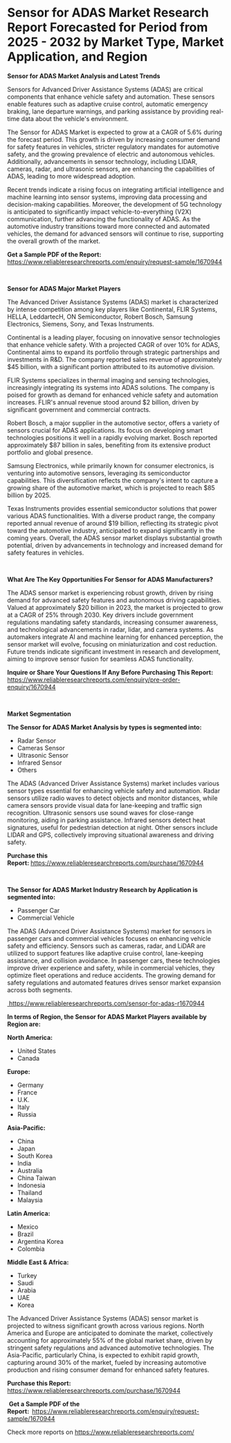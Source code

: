 <p><h1>Sensor for ADAS Market Research Report Forecasted for Period from 2025 -  2032 by Market Type, Market Application, and Region</h1></p><p><strong>Sensor for ADAS Market Analysis and Latest Trends</strong></p>
<p><p>Sensors for Advanced Driver Assistance Systems (ADAS) are critical components that enhance vehicle safety and automation. These sensors enable features such as adaptive cruise control, automatic emergency braking, lane departure warnings, and parking assistance by providing real-time data about the vehicle's environment.</p><p>The Sensor for ADAS Market is expected to grow at a CAGR of 5.6% during the forecast period. This growth is driven by increasing consumer demand for safety features in vehicles, stricter regulatory mandates for automotive safety, and the growing prevalence of electric and autonomous vehicles. Additionally, advancements in sensor technology, including LIDAR, cameras, radar, and ultrasonic sensors, are enhancing the capabilities of ADAS, leading to more widespread adoption.</p><p>Recent trends indicate a rising focus on integrating artificial intelligence and machine learning into sensor systems, improving data processing and decision-making capabilities. Moreover, the development of 5G technology is anticipated to significantly impact vehicle-to-everything (V2X) communication, further advancing the functionality of ADAS. As the automotive industry transitions toward more connected and automated vehicles, the demand for advanced sensors will continue to rise, supporting the overall growth of the market.</p></p>
<p><strong>Get a Sample PDF of the Report:&nbsp;</strong> <a href="https://www.reliableresearchreports.com/enquiry/request-sample/1670944?utm_campaign=2665&utm_medium=2&utm_source=Github&utm_content=ia&utm_term=25032025&utm_id=sensor-for-adas">https://www.reliableresearchreports.com/enquiry/request-sample/1670944</a></p>
<p>&nbsp;</p>
<p><strong>Sensor for ADAS Major Market Players</strong></p>
<p><p>The Advanced Driver Assistance Systems (ADAS) market is characterized by intense competition among key players like Continental, FLIR Systems, HELLA, LeddartecH, ON Semiconductor, Robert Bosch, Samsung Electronics, Siemens, Sony, and Texas Instruments.</p><p>Continental is a leading player, focusing on innovative sensor technologies that enhance vehicle safety. With a projected CAGR of over 10% for ADAS, Continental aims to expand its portfolio through strategic partnerships and investments in R&D. The company reported sales revenue of approximately $45 billion, with a significant portion attributed to its automotive division.</p><p>FLIR Systems specializes in thermal imaging and sensing technologies, increasingly integrating its systems into ADAS solutions. The company is poised for growth as demand for enhanced vehicle safety and automation increases. FLIR's annual revenue stood around $2 billion, driven by significant government and commercial contracts.</p><p>Robert Bosch, a major supplier in the automotive sector, offers a variety of sensors crucial for ADAS applications. Its focus on developing smart technologies positions it well in a rapidly evolving market. Bosch reported approximately $87 billion in sales, benefiting from its extensive product portfolio and global presence.</p><p>Samsung Electronics, while primarily known for consumer electronics, is venturing into automotive sensors, leveraging its semiconductor capabilities. This diversification reflects the company's intent to capture a growing share of the automotive market, which is projected to reach $85 billion by 2025.</p><p>Texas Instruments provides essential semiconductor solutions that power various ADAS functionalities. With a diverse product range, the company reported annual revenue of around $19 billion, reflecting its strategic pivot toward the automotive industry, anticipated to expand significantly in the coming years. Overall, the ADAS sensor market displays substantial growth potential, driven by advancements in technology and increased demand for safety features in vehicles.</p></p>
<p>&nbsp;</p>
<p><strong>What Are The Key Opportunities For Sensor for ADAS Manufacturers?</strong></p>
<p><p>The ADAS sensor market is experiencing robust growth, driven by rising demand for advanced safety features and autonomous driving capabilities. Valued at approximately $20 billion in 2023, the market is projected to grow at a CAGR of 25% through 2030. Key drivers include government regulations mandating safety standards, increasing consumer awareness, and technological advancements in radar, lidar, and camera systems. As automakers integrate AI and machine learning for enhanced perception, the sensor market will evolve, focusing on miniaturization and cost reduction. Future trends indicate significant investment in research and development, aiming to improve sensor fusion for seamless ADAS functionality.</p></p>
<p><strong>Inquire or Share Your Questions If Any Before Purchasing This Report:</strong> <a href="https://www.reliableresearchreports.com/enquiry/pre-order-enquiry/1670944?utm_campaign=2665&utm_medium=2&utm_source=Github&utm_content=ia&utm_term=25032025&utm_id=sensor-for-adas">https://www.reliableresearchreports.com/enquiry/pre-order-enquiry/1670944</a></p>
<p>&nbsp;</p>
<p><strong>Market Segmentation</strong></p>
<p><strong>The Sensor for ADAS Market Analysis by types is segmented into:</strong></p>
<p><ul><li>Radar Sensor</li><li>Cameras Sensor</li><li>Ultrasonic Sensor</li><li>Infrared Sensor</li><li>Others</li></ul></p>
<p><p>The ADAS (Advanced Driver Assistance Systems) market includes various sensor types essential for enhancing vehicle safety and automation. Radar sensors utilize radio waves to detect objects and monitor distances, while camera sensors provide visual data for lane-keeping and traffic sign recognition. Ultrasonic sensors use sound waves for close-range monitoring, aiding in parking assistance. Infrared sensors detect heat signatures, useful for pedestrian detection at night. Other sensors include LIDAR and GPS, collectively improving situational awareness and driving safety.</p></p>
<p><strong>Purchase this Report:&nbsp;</strong><a href="https://www.reliableresearchreports.com/purchase/1670944?utm_campaign=2665&utm_medium=2&utm_source=Github&utm_content=ia&utm_term=25032025&utm_id=sensor-for-adas">https://www.reliableresearchreports.com/purchase/1670944</a></p>
<p>&nbsp;</p>
<p><strong>The Sensor for ADAS Market Industry Research by Application is segmented into:</strong></p>
<p><ul><li>Passenger Car</li><li>Commercial Vehicle</li></ul></p>
<p><p>The ADAS (Advanced Driver Assistance Systems) market for sensors in passenger cars and commercial vehicles focuses on enhancing vehicle safety and efficiency. Sensors such as cameras, radar, and LiDAR are utilized to support features like adaptive cruise control, lane-keeping assistance, and collision avoidance. In passenger cars, these technologies improve driver experience and safety, while in commercial vehicles, they optimize fleet operations and reduce accidents. The growing demand for safety regulations and automated features drives sensor market expansion across both segments.</p></p>
<p><a href="https://www.reliableresearchreports.com/sensor-for-adas-r1670944?utm_campaign=2665&utm_medium=2&utm_source=Github&utm_content=ia&utm_term=25032025&utm_id=sensor-for-adas">&nbsp;https://www.reliableresearchreports.com/sensor-for-adas-r1670944</a></p>
<p><strong>In terms of Region, the Sensor for ADAS Market Players available by Region are:</strong></p>
<p>
    <p> <strong> North America: </strong>
        <ul>
            <li>United States</li>
            <li>Canada</li>
        </ul>
        </p> 
    <p> <strong> Europe: </strong>
        <ul>
            <li>Germany</li>
            <li>France</li>
            <li>U.K.</li>
            <li>Italy</li>
            <li>Russia</li>
        </ul>
        </p> 
    <p> <strong> Asia-Pacific: </strong>
        <ul>
            <li>China</li>
            <li>Japan</li>
            <li>South Korea</li>
            <li>India</li>
            <li>Australia</li>
            <li>China Taiwan</li>
            <li>Indonesia</li>
            <li>Thailand</li>
            <li>Malaysia</li>
        </ul>
        </p> 
    <p> <strong> Latin America: </strong>
        <ul>
            <li>Mexico</li>
            <li>Brazil</li>
            <li>Argentina Korea</li>
            <li>Colombia</li>
        </ul>
        </p> 
    <p> <strong> Middle East & Africa: </strong>
        <ul>
            <li>Turkey</li>
            <li>Saudi</li>
            <li>Arabia</li>
            <li>UAE</li>
            <li>Korea</li>
        </ul>
    </p>
    </p>
<p><p>The Advanced Driver Assistance Systems (ADAS) sensor market is projected to witness significant growth across various regions. North America and Europe are anticipated to dominate the market, collectively accounting for approximately 55% of the global market share, driven by stringent safety regulations and advanced automotive technologies. The Asia-Pacific, particularly China, is expected to exhibit rapid growth, capturing around 30% of the market, fueled by increasing automotive production and rising consumer demand for enhanced safety features.</p></p>
<p><strong>Purchase this Report: </strong><a href="https://www.reliableresearchreports.com/purchase/1670944?utm_campaign=2665&utm_medium=2&utm_source=Github&utm_content=ia&utm_term=25032025&utm_id=sensor-for-adas">https://www.reliableresearchreports.com/purchase/1670944</a></p>
<p>&nbsp;<strong>Get a Sample PDF of the Report:&nbsp;&nbsp;</strong><a href="https://www.reliableresearchreports.com/enquiry/request-sample/1670944?utm_campaign=2665&utm_medium=2&utm_source=Github&utm_content=ia&utm_term=25032025&utm_id=sensor-for-adas">https://www.reliableresearchreports.com/enquiry/request-sample/1670944</a></p>
<p><strong></strong></p>
<p>Check more reports on <a href="https://www.reliableresearchreports.com/?utm_campaign=2665&utm_medium=2&utm_source=Github&utm_content=ia&utm_term=25032025&utm_id=sensor-for-adas">https://www.reliableresearchreports.com/</a></p>